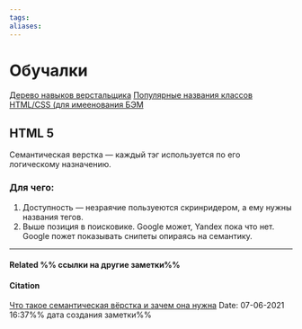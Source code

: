 ```yaml
---
tags: 
aliases: 
---
```

# Обучалки
[Дерево навыков верстальщика](https://htmlacademy.ru/skills/skills-tree)
 [Популярные названия классов HTML/CSS (для имеенования БЭМ](https://tpverstak.ru/common-css-class-names/)

## HTML 5
Семантическая верстка — каждый тэг используется по его логическому назначению.
### Для чего:
1. Доступность — незраячие пользуеются скринридером, а ему нужны названия тегов. 
2. Выше позиция в поисковике.  Google может, Yandex пока что нет. Google пожет показывать снипеты опираясь на семантику.

---

#### Related %% ссылки на другие заметки%%


#### Citation 
[Что такое семантическая вёрстка и зачем она нужна](https://htmlacademy.ru/blog/boost/frontend/semantics)
Date: 07-06-2021 16:37%% дата создания заметки%%

